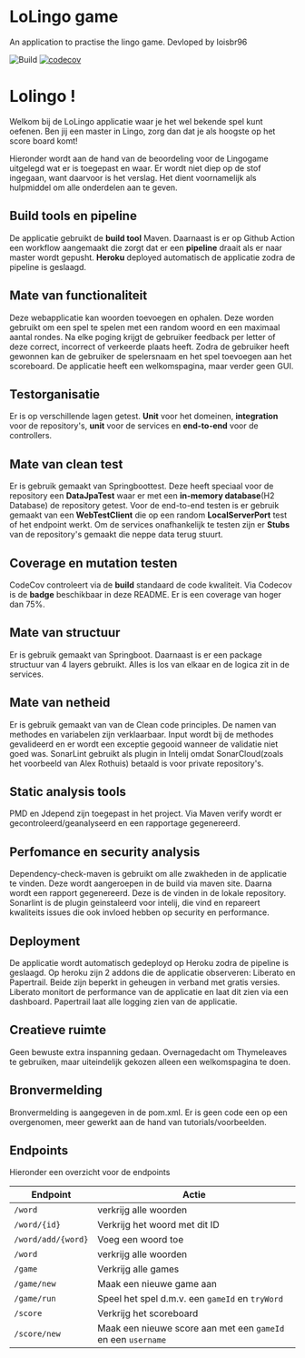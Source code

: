 # LoLingo game
An application to practise the lingo game.
Devloped by loisbr96

![Build](https://github.com/loisbr96/Lingogame/workflows/Workflow/badge.svg) [![codecov](https://codecov.io/gh/loisbr96/Lingogame/branch/master/graph/badge.svg?token=QPSXGH19M9)](https://codecov.io/gh/loisbr96/Lingogame) 

# Lolingo !

Welkom bij de LoLingo applicatie waar je het wel bekende spel kunt oefenen. 
Ben jij een master in Lingo, zorg dan dat je als hoogste op het score board komt!

Hieronder wordt aan de hand van de beoordeling voor de Lingogame uitgelegd wat er is toegepast en waar. Er wordt niet diep op de stof ingegaan, want daarvoor is het verslag. Het dient voornamelijk als hulpmiddel om alle onderdelen aan te geven.


## Build tools en pipeline
De applicatie gebruikt de **build tool** Maven. Daarnaast is er op Github Action een workflow aangemaakt die zorgt dat er een **pipeline** draait als er naar master wordt gepusht. **Heroku** deployed automatisch de applicatie zodra de pipeline is geslaagd.


## Mate van functionaliteit
Deze webapplicatie kan woorden toevoegen en ophalen. Deze worden gebruikt om een spel te spelen met een random woord en een maximaal aantal rondes. Na elke poging krijgt de gebruiker feedback per letter of deze correct, incorrect of verkeerde plaats heeft. Zodra de gebruiker heeft gewonnen kan de gebruiker de spelersnaam en het spel toevoegen aan het scoreboard. De applicatie heeft een welkomspagina, maar verder geen GUI.  


## Testorganisatie
Er is op verschillende lagen getest. **Unit** voor het domeinen, **integration** voor de repository's, **unit** voor de services en **end-to-end** voor de controllers. 

## Mate van clean test
Er is gebruik gemaakt van Springboottest. Deze heeft speciaal voor de repository een **DataJpaTest** waar er met een **in-memory database**(H2 Database) de repository getest. Voor de end-to-end testen is er gebruik gemaakt van een **WebTestClient** die op een random **LocalServerPort** test of het endpoint werkt. Om de services onafhankelijk te testen zijn er **Stubs** van de repository's gemaakt die neppe data terug stuurt.


## Coverage en mutation testen
CodeCov controleert via de **build** standaard de code kwaliteit. Via Codecov is de **badge** beschikbaar in deze README. Er is een coverage van hoger dan 75%. 


## Mate van structuur
Er is gebruik gemaakt van Springboot. Daarnaast is er een package structuur van 4 layers gebruikt. Alles is los van elkaar en de logica zit in de services.

## Mate van netheid
Er is gebruik gemaakt van van de Clean code principles. De namen van methodes en variabelen zijn verklaarbaar. Input wordt bij de methodes gevalideerd en er wordt een exceptie gegooid wanneer de validatie niet goed was. 
SonarLint gebruikt als plugin in Intelij omdat SonarCloud(zoals het voorbeeld van Alex Rothuis) betaald is voor private repository's.

## Static analysis tools
PMD en Jdepend zijn toegepast in het project. Via Maven verify wordt er gecontroleerd/geanalyseerd en een rapportage gegenereerd.

## Perfomance en security analysis
Dependency-check-maven is gebruikt om alle zwakheden in de applicatie te vinden. Deze wordt aangeroepen in de build via maven site. Daarna wordt een rapport gegenereerd. Deze is de vinden in de lokale repository.
Sonarlint is de plugin geinstaleerd voor intelij, die vind en repareert kwaliteits issues die ook invloed hebben op security en performance. 

## Deployment
De applicatie wordt automatisch gedeployd op Heroku zodra de pipeline is geslaagd. Op heroku zijn 2 addons die de applicatie observeren: Liberato en Papertrail.
Beide zijn beperkt in geheugen in verband met gratis versies. Liberato monitort de performance van de applicatie en laat dit zien via een dashboard. Papertrail laat alle logging zien van de applicatie.

## Creatieve ruimte
Geen bewuste extra inspanning gedaan. Overnagedacht om Thymeleaves te gebruiken, maar uiteindelijk gekozen alleen een welkomspagina te doen.  

## Bronvermelding
Bronvermelding is aangegeven in de pom.xml. Er is geen code een op een overgenomen, meer gewerkt aan de hand van tutorials/voorbeelden.

## Endpoints
Hieronder een overzicht voor de endpoints
  
| Endpoint |  Actie|
|---------|--------|
| `/word` |  verkrijg alle woorden|
| `/word/{id}` |Verkrijg het woord met dit ID|
|`/word/add/{word}`|Voeg een woord toe |
| `/word` |  verkrijg alle woorden|
|`/game`|Verkrijg alle games|
| `/game/new` |  Maak een nieuwe game aan|
| `/game/run` |  Speel het spel d.m.v. een `gameId` en `tryWord` |
| `/score` |  Verkrijg het scoreboard|
| `/score/new` |  Maak een nieuwe score aan met een `gameId` en een `username`|


